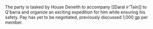 The party is tasked by House Deneith to accompany [[Daral ir'Tain]] to Q'barra and organize an exciting expedition for him while ensuring his safety.
Pay has yet to be negotiated, previously discussed 1,000 gp per member.